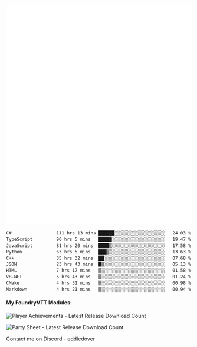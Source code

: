 
![](https://raw.githubusercontent.com/eddiedover/ghstats/master/generated/overview.svg)
![](https://raw.githubusercontent.com/eddiedover/ghstats/master/generated/languages.svg)

<!--START_SECTION:waka-->

```txt
C#                 111 hrs 13 mins ██████░░░░░░░░░░░░░░░░░░░   24.03 %
TypeScript         90 hrs 5 mins   █████░░░░░░░░░░░░░░░░░░░░   19.47 %
JavaScript         81 hrs 20 mins  ████▒░░░░░░░░░░░░░░░░░░░░   17.58 %
Python             63 hrs 5 mins   ███▒░░░░░░░░░░░░░░░░░░░░░   13.63 %
C++                35 hrs 32 mins  ██░░░░░░░░░░░░░░░░░░░░░░░   07.68 %
JSON               23 hrs 43 mins  █▒░░░░░░░░░░░░░░░░░░░░░░░   05.13 %
HTML               7 hrs 17 mins   ▒░░░░░░░░░░░░░░░░░░░░░░░░   01.58 %
VB.NET             5 hrs 43 mins   ▒░░░░░░░░░░░░░░░░░░░░░░░░   01.24 %
CMake              4 hrs 31 mins   ▒░░░░░░░░░░░░░░░░░░░░░░░░   00.98 %
Markdown           4 hrs 21 mins   ▒░░░░░░░░░░░░░░░░░░░░░░░░   00.94 %
```

<!--END_SECTION:waka-->

#### My FoundryVTT Modules:

  ![Player Achievements - Latest Release Download Count](https://img.shields.io/badge/dynamic/json?label=Player%20Achievements%20-%20Downloads@latest&query=assets%5B1%5D.download_count&url=https%3A%2F%2Fapi.github.com%2Frepos%2FEddieDover%2Ffvtt-player-achievements%2Freleases%2Flatest)

  ![Party Sheet - Latest Release Download Count](https://img.shields.io/badge/dynamic/json?label=Party%20Sheet%20-%20Downloads@latest&query=assets%5B1%5D.download_count&url=https%3A%2F%2Fapi.github.com%2Frepos%2FEddieDover%2Ffvtt-party-sheet%2Freleases%2Flatest)

<a rel="me" href="https://techhub.social/@EddieDover"></a>

Contact me on Discord - eddiedover
